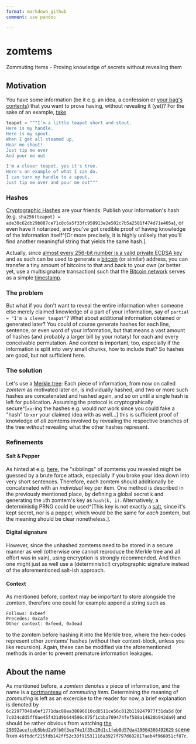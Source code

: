 ```yaml
---
format: markdown_github
comment: use pandoc

---
```



# zomtems
Zommuting Items - Proving knowledge of secrets without revealing them

## Motivation
You have some information (be it e.g. an idea, a confession or
[your bag's contents](http://crypto.stackexchange.com/q/26658/2663)) that you
want to prove having, without revealing it (yet)? For the sake of an example,
[take](http://www.rif.org/books-activities/fingerplays/im-a-little-teapot/)

```python
teapot = """I'm a little teapot short and stout.
Here is my handle.
Here is my spout.
When I get all steamed up,
Hear me shout!
Just tip me over
And pour me out

I'm a clever teapot, yes it's true.
Here's an example of what I can do.
I can turn my handle to a spout.
Just tip me over and pour me out"""
```

### Hashes
[Cryptographic Hashes](https://en.wikipedia.org/wiki/Cryptographic_hash_function)
are your friends: Publish your information's hash (e.g.
`sha256(teapot) = ade30c62db29b887ce71c8c6a5f33fc958913e2e502c7b5a2581f474d71e405a`),
or even have it notarized, and you've got credible proof of having knowledge
of the information itself^[Or more precisely, it is highly unlikely that you'll
find another meaningful string that yields the same hash.].

Actually, since [almost every 256-bit number is a valid private ECDSA
key](http://bitcoin.stackexchange.com/a/21269/1137) and as such can be used
to generate a [bitcoin](https://en.wikipedia.org/wiki/Bitcoin) (or similar)
address, you can transfer a tiny amount of bitcoins to that and back to your
own (or better yet, use a multisignature transaction) such that the [Bitcoin
network](https://en.wikipedia.org/wiki/Bitcoin_network) serves as a simple
[timestamp](https://en.wikipedia.org/wiki/Timestamp).


### The problem
But what if you don't want to reveal the entire information when someone
else merely claimed knowledge of a part of your information, say of
`partial = "I'm a clever teapot"`? What about additional information obtained
or generated later? You could of course generate hashes for each line,
sentence, or even word of your information, but that means a vast amount of
hashes (and probably a larger bill by your notary) for each and every
conceivable permutation. And context is important, too, especially if the
information is split into very small chunks, how to include that?
So hashes are good, but not sufficient here.

### The solution
Let's use a [Merkle tree](https://en.wikipedia.org/wiki/Merkle_tree):
Each piece of information, from now on called _zomtem_ as motivated later on,
is individually hashed, and two or more such hashes are concatenated and
hashed again, and so on until a single hash is left for publication. Assuming
the protocol is cryptograhically secure^[`xor`ing the hashes e.g. would _not_
work since you could fake a "hash" to `xor` your claimed idea with as well...]
this is sufficient proof of knowledge of _all_ zomtems involved by revealing
the respective branches of the tree _without_ revealing what the other hashes
represent.

### Refinements
#### Salt &amp; Pepper
As hinted at e.g. [here](http://crypto.stackexchange.com/a/26660/2663), the
"sibblings" of zomtems you revealed might be guessed by a brute force attack,
especially if you broke your idea down into very short sentences. Therefore,
each zomtem should additionally be concatenated with an _individual_ key per
item. One method is described in the previously mentioned place, by defining
a global secret `k` and generating the `i`th zomtem's key as `hash(k, i)`.
Alternatively, a deterministig PRNG could be used^[This key is not exactly a
[salt](https://en.wikipedia.org/wiki/Salt_%28cryptography%29), since it's
kept secret, nor is a pepper, which would be the same for _each_ zomtem, but
the meaning should be clear nonetheless.].

#### Digital signature
However, since the unhashed zomtems need to be stored in a secure manner as
well (otherwise one cannot reproduce the Merkle tree and all effort was in
vain), using encryption is strongly recommended. And then one might just as
well use a (deterministic!) cryptographic signature instead of the
aforementioned salt-ish approach.

#### Context
As mentioned before, context may be important to store alongside the zomtem,
therefore one could for example append a string such as

```
Follows: 0xbeef
Precedes: 0xcafe
Other context: 0xfeed, 0x3ead
```

to the zomtem before hashing it into the Merkle tree, where the hex-codes
represent other zomtems' hashes (without their context-block, unless you
like recursion). Again, these can be modified via the aforementioned methods
in order to prevent premature information leakages.

## About the name
As mentioned before, a _zomtem_ denotes a piece of information, and the name
is a [portmanteau](https://en.wikipedia.org/wiki/Portmanteau) of _zommuting
item_. Determining the meaning of _zommuting_ is left as an excercise to the
reader for now, a brief explanation is denoted by
`6c22977048a0ef1771dac88ea38696610cd8511ce56c812b119247977f31da5d` (or
`7c034cdd5ff0ae45f431d9b644596c075f1cbba709474fef588a14620b942da9`)
and should be rather obvious from watching
[the `29892acefcdb5bbd2a9fb0f3ee74e1f35c20d1c1feb8d57da439064366492629`
scene](https://`624bf2865e7809510819e428fbd1978d97fc3b377353294d83b530d644b768ee`)
from `46fbdcf215fdb142ff52c30f91531116a3927f797d602017aeb4f966051cf87c`.
